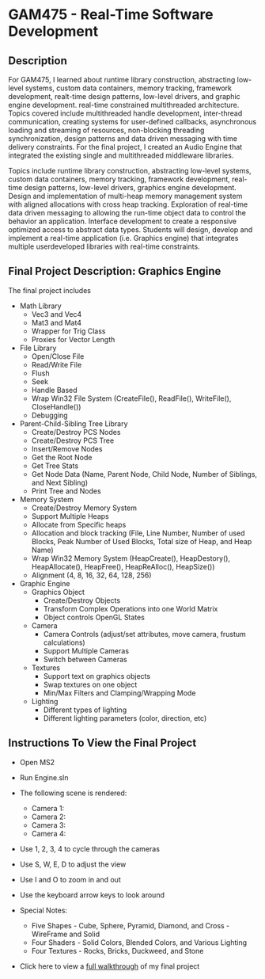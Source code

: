 # GAM475 - Real-Time Software Development
## Description
For GAM475, I learned about runtime library construction, abstracting low-level systems, custom data containers, memory tracking, framework development, realt-time design patterns, low-level drivers, and graphic engine development.  real-time constrained multithreaded architecture. Topics covered include multithreaded handle development, inter-thread communication, creating systems for user-defined callbacks, asynchronous loading and streaming of resources, non-blocking threading synchronization, design patterns and data driven messaging with time delivery constraints. For the final project, I created an Audio Engine that integrated the existing single and multithreaded middleware libraries.

Topics include runtime library construction, abstracting low-level
systems, custom data containers, memory tracking, framework development, real-time design patterns,
low-level drivers, graphics engine development. Design and implementation of multi-heap memory
management system with aligned allocations with cross heap tracking. Exploration of real-time data
driven messaging to allowing the run-time object data to control the behavior an application. Interface
development to create a responsive optimized access to abstract data types. Students will design,
develop and implement a real-time application (i.e. Graphics engine) that integrates multiple userdeveloped libraries with real-time constraints.

## Final Project Description: Graphics Engine
The final project includes 
* Math Library
  * Vec3 and Vec4
  * Mat3 and Mat4
  * Wrapper for Trig Class
  * Proxies for Vector Length
* File Library
  * Open/Close File
  * Read/Write File
  * Flush
  * Seek
  * Handle Based
  * Wrap Win32 File System (CreateFile(), ReadFile(), WriteFile(), CloseHandle())
  * Debugging
* Parent-Child-Sibling Tree Library
  * Create/Destroy PCS Nodes
  * Create/Destroy PCS Tree
  * Insert/Remove Nodes
  * Get the Root Node
  * Get Tree Stats
  * Get Node Data (Name, Parent Node, Child Node, Number of Siblings, and Next Sibling)
  * Print Tree and Nodes
* Memory System
  * Create/Destroy Memory System
  * Support Multiple Heaps
  * Allocate from Specific heaps
  * Allocation and block tracking (File, Line Number, Number of used Blocks, Peak Number of Used Blocks, Total size of Heap, and Heap Name)
  * Wrap Win32 Memory System (HeapCreate(), HeapDestory(), HeapAllocate(), HeapFree(), HeapReAlloc(), HeapSize())
  * Alignment (4, 8, 16, 32, 64, 128, 256)
* Graphic Engine
  * Graphics Object
    * Create/Destroy Objects
    * Transform Complex Operations into one World Matrix
    * Object controls OpenGL States
  * Camera
    * Camera Controls (adjust/set attributes, move camera, frustum calculations)
    * Support Multiple Cameras
    * Switch between Cameras
  * Textures
    * Support text on graphics objects
    * Swap textures on one object
    * Min/Max Filters and Clamping/Wrapping Mode
  * Lighting
    * Different types of lighting
    * Different lighting parameters (color, direction, etc)

## Instructions To View the Final Project
* Open MS2
* Run Engine.sln
* The following scene is rendered:
  * Camera 1:
  * Camera 2:
  * Camera 3:
  * Camera 4: 
* Use 1, 2, 3, 4 to cycle through the cameras
* Use S, W, E, D to adjust the view
* Use I and O to zoom in and out
* Use the keyboard arrow keys to look around
* Special Notes:
  * Five Shapes - Cube, Sphere, Pyramid, Diamond, and Cross - WireFrame and Solid
  * Four Shaders - Solid Colors, Blended Colors, and Various Lighting
  * Four Textures - Rocks, Bricks, Duckweed, and Stone

* Click here to view a [full walkthrough](https://youtu.be/3o6tAZnavw8) of my final project
